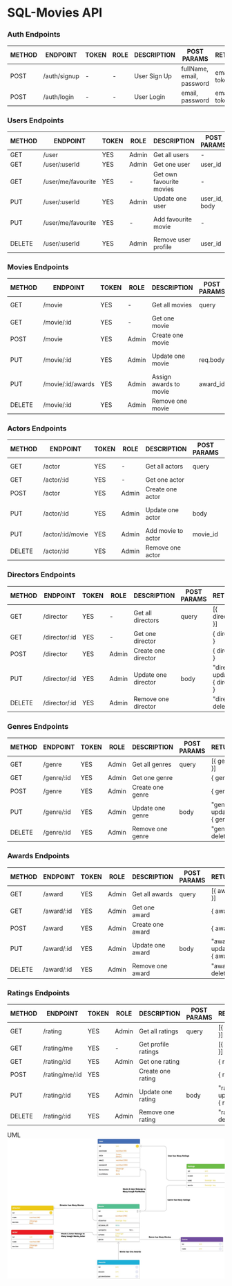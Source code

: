 # SQL-Movies API

### Auth Endpoints

| METHOD | ENDPOINT      | TOKEN | ROLE     | DESCRIPTION           | POST PARAMS                                                 | RETURNS        |
| ------ | ------------- | ----- | -------- | --------------------- | ----------------------------------------------------------- | -------------- |
| POST   | /auth/signup  | -     | -        | User Sign Up          | fullName, email, password                                   | email, token   |
| POST   | /auth/login   | -     | -        | User Login            | email, password                                             | email, token   |

### Users Endpoints

| METHOD | ENDPOINT                 | TOKEN | ROLE  | DESCRIPTION                  | POST PARAMS                | RETURNS                              |
| ------ | ------------------------ | ----- | ----- | ---------------------------- | -------------------------- | ------------------------------------ |
| GET    | /user                    | YES   | Admin | Get all users                | -                          | [{ users }]                          |
| GET    | /user/:userId            | YES   | Admin | Get one user                 | user_id                    | { user }                             |
| GET    | /user/me/favourite       | YES   | -     | Get own favourite movies     | -                          | [{ movie }]                          |
| PUT    | /user/:userId            | YES   | Admin | Update one user              | user_id, body              | { user }                             |
| PUT    | /user/me/favourite       | YES   | -     | Add favourite movie          | -                          | "Movie added" {movie}}               |
| DELETE | /user/:userId            | YES   | Admin | Remove user profile          | user_id                    | "Profile deleted"                    |

### Movies Endpoints

| METHOD | ENDPOINT           | TOKEN | ROLE                        | DESCRIPTION                       | POST PARAMS| RETURNS                      |
| ------ | ------------------ | ----- | --------------------------- | --------------------------------- | ---------- | ---------------------------- |
| GET    | /movie             | YES   | -                           | Get all movies                    | query      | [{ movies }]                 |
| GET    | /movie/:id         | YES   | -                           | Get one movie                     |            | { movie }                    |
| POST   | /movie             | YES   | Admin                       | Create one movie                  |            | { movie }                    |
| PUT    | /movie/:id         | YES   | Admin                       | Update one movie                  | req.body   | "movie updated", { movie }   |
| PUT    | /movie/:id/awards  | YES   | Admin                       | Assign awards to movie            | award_id   | "Awards assigned", { movie } |
| DELETE | /movie/:id         | YES   | Admin                       | Remove one movie                  |            | "movie deleted"              |

### Actors Endpoints

| METHOD | ENDPOINT           | TOKEN | ROLE                        | DESCRIPTION                       | POST PARAMS| RETURNS                    |
| ------ | ------------------ | ----- | --------------------------- | --------------------------------- | ---------- | -------------------------- |
| GET    | /actor             | YES   | -                           | Get all actors                    | query      | [{ actors }]               |
| GET    | /actor/:id         | YES   | -                           | Get one actor                     |            | { actor }                  |
| POST   | /actor             | YES   | Admin                       | Create one actor                  |            | { actor }                  |
| PUT    | /actor/:id         | YES   | Admin                       | Update one actor                  | body       | "actor updated", { actor } |
| PUT    | /actor/:id/movie   | YES   | Admin                       | Add movie to actor                | movie_id   | "movie added"              |
| DELETE | /actor/:id         | YES   | Admin                       | Remove one actor                  |            | "actor deleted"            |

### Directors Endpoints

| METHOD | ENDPOINT           | TOKEN | ROLE                        | DESCRIPTION                       | POST PARAMS| RETURNS                          |
| ------ | ------------------ | ----- | --------------------------- | --------------------------------- | ---------- | -------------------------------- |
| GET    | /director          | YES   | -                           | Get all directors                 | query      | [{ directors }]                  |
| GET    | /director/:id      | YES   | -                           | Get one director                  |            | { director }                     |
| POST   | /director          | YES   | Admin                       | Create one director               |            | { director }                     |
| PUT    | /director/:id      | YES   | Admin                       | Update one director               | body       | "director updated", { director } |
| DELETE | /director/:id      | YES   | Admin                       | Remove one director               |            | "director deleted"               |

### Genres Endpoints

| METHOD | ENDPOINT           | TOKEN | ROLE                        | DESCRIPTION                       | POST PARAMS| RETURNS                    |
| ------ | ------------------ | ----- | --------------------------- | --------------------------------- | ---------- | -------------------------- |
| GET    | /genre             | YES   | Admin                       | Get all genres                    | query      | [{ genres }]               |
| GET    | /genre/:id         | YES   | Admin                       | Get one genre                     |            | { genre }                  |
| POST   | /genre             | YES   | Admin                       | Create one genre                  |            | { genre }                  |
| PUT    | /genre/:id         | YES   | Admin                       | Update one genre                  | body       | "genre updated", { genre } |
| DELETE | /genre/:id         | YES   | Admin                       | Remove one genre                  |            | "genre deleted"            |

### Awards Endpoints

| METHOD | ENDPOINT           | TOKEN | ROLE                        | DESCRIPTION                       | POST PARAMS| RETURNS                    |
| ------ | ------------------ | ----- | --------------------------- | --------------------------------- | ---------- | -------------------------- |
| GET    | /award             | YES   | Admin                       | Get all awards                    | query      | [{ awards }]               |
| GET    | /award/:id         | YES   | Admin                       | Get one award                     |            | { award }                  |
| POST   | /award             | YES   | Admin                       | Create one award                  |            | { award }                  |
| PUT    | /award/:id         | YES   | Admin                       | Update one award                  | body       | "award updated", { award } |
| DELETE | /award/:id         | YES   | Admin                       | Remove one award                  |            | "award deleted"            |

### Ratings Endpoints

| METHOD | ENDPOINT            | TOKEN | ROLE                        | DESCRIPTION                        | POST PARAMS| RETURNS                    |
| ------ | ------------------- | ----- | --------------------------- | ---------------------------------- | ---------- | -------------------------- |
| GET    | /rating             | YES   | Admin                       | Get all ratings                    | query      | [{ ratings }]               |
| GET    | /rating/me          | YES   | -                           | Get profile ratings                |            | [{ ratings }]               |
| GET    | /rating/:id         | YES   | Admin                       | Get one rating                     |            | { rating }                  |
| POST   | /rating/me/:id      | YES   |                             | Create one rating                  |            | { rating }                  |
| PUT    | /rating/:id         | YES   | Admin                       | Update one rating                  | body       | "rating updated", { rating } |
| DELETE | /rating/:id         | YES   | Admin                       | Remove one rating                  |            | "rating deleted"            |


UML
![alt text](https://github.com/JuanAntonioLeonOjeda/sql-movies/blob/main/UML.JPG?raw=true)
